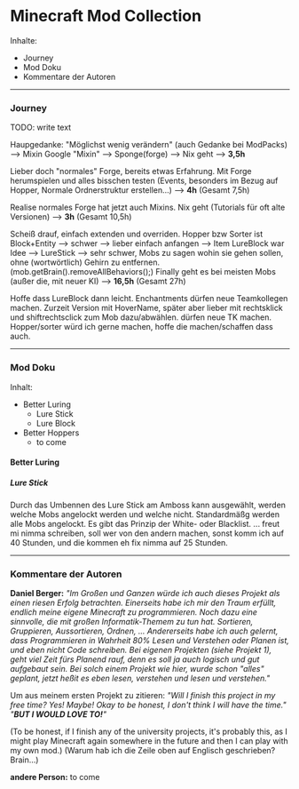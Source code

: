 

<br>

# Minecraft Mod Collection
Inhalte: 
- Journey
- Mod Doku
- Kommentare der Autoren

---
### Journey
TODO: write text

Haupgedanke: "Möglichst wenig verändern" (auch Gedanke bei ModPacks) --> Mixin
Google "Mixin" --> Sponge(forge) --> Nix geht --> __3,5h__

Lieber doch "normales" Forge, bereits etwas Erfahrung.
Mit Forge herumspielen und alles bisschen testen (Events, besonders im Bezug auf Hopper, Normale Ordnerstruktur erstellen...) --> __4h__ (Gesamt 7,5h)

Realise normales Forge hat jetzt auch Mixins.
Nix geht (Tutorials für oft alte Versionen) --> __3h__ (Gesamt 10,5h)

Scheiß drauf, einfach extenden und overriden.
Hopper bzw Sorter ist Block+Entity --> schwer --> lieber einfach anfangen --> Item
LureBlock war Idee --> LureStick --> sehr schwer, Mobs zu sagen wohin sie gehen sollen, ohne (wortwörtlich) Gehirn zu entfernen. (mob.getBrain().removeAllBehaviors();)
Finally geht es bei meisten Mobs (außer die, mit neuer KI) --> __16,5h__ (Gesamt 27h)

Hoffe dass LureBlock dann leicht.
Enchantments dürfen neue Teamkollegen machen.
Zurzeit Version mit HoverName, später aber lieber mit rechtsklick und shiftrechtsclick zum Mob dazu/abwählen. dürfen neue TK machen.
Hopper/sorter würd ich gerne machen, hoffe die machen/schaffen dass auch.

---
### Mod Doku
Inhalt:
- Better Luring
  - Lure Stick
  - Lure Block
- Better Hoppers
  - to come

#### Better Luring
##### Lure Stick
Durch das Umbennen des Lure Stick am Amboss kann ausgewählt, werden welche Mobs angelockt werden und welche nicht. Standardmäßg werden alle Mobs angelockt. Es gibt das Prinzip der White- oder Blacklist.
... freut mi nimma schreiben, soll wer von den andern machen, sonst komm ich auf 40 Stunden, und die kommen eh fix nimma auf 25 Stunden.

---
### Kommentare der Autoren
__Daniel Berger:__
*"Im Großen und Ganzen würde ich auch dieses Projekt als einen riesen Erfolg betrachten.
Einerseits habe ich mir den Traum erfüllt, endlich meine eigene Minecraft zu programmieren.
Noch dazu eine sinnvolle, die mit großen Informatik-Themem zu tun hat. Sortieren, Gruppieren, Aussortieren, Ordnen, ...
Andererseits habe ich auch gelernt, dass Programmieren in Wahrheit 80% Lesen und Verstehen oder Planen ist, und eben nicht Code schreiben.
Bei eigenen Projekten (siehe Projekt 1), geht viel Zeit fürs Planend rauf, denn es soll ja auch logisch und gut aufgebaut sein.
Bei solch einem Projekt wie hier, wurde schon "alles" geplant, jetzt heßit es eben lesen, verstehen und lesen und verstehen."*

Um aus meinem ersten Projekt zu zitieren:
*"Will I finish this project in my free time? Yes! Maybe! Okay to be honest, I don't think I will have the time."*
*"__BUT I WOULD LOVE TO!__"*

(To be honest, if I finish any of the university projects, it's probably this, as I might play Minecraft again somewhere in the future and then I can play with my own mod.)
(Warum hab ich die Zeile oben auf Englisch geschrieben? Brain...)

__andere Person:__
to come
